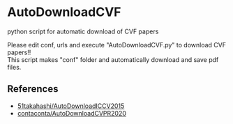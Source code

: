 # AutoDownloadCVF

python script for automatic download of CVF papers

Please edit conf, urls and execute "AutoDownloadCVF.py" to download CVF papers!!  
This script makes "conf" folder and automatically download and save pdf files.

## References

- [51takahashi/AutoDownloadICCV2015](https://github.com/51takahashi/AutoDownloadICCV2015)
- [contaconta/AutoDownloadCVPR2020](https://github.com/contaconta/AutoDownloadCVPR2020)
